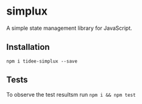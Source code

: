 # simplux

A simple state management library for JavaScript.

## Installation
`npm i tidee-simplux --save`

## Tests
To observe the test resultsm run `npm i && npm test`
